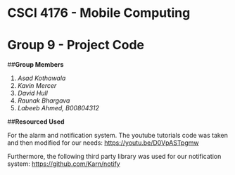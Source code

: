# CSCI 4176 - Mobile Computing 
# Group 9 - Project Code 

##**Group Members**
1. *Asad Kothawala*
2. *Kavin Mercer*
3. *David Hull*
4. *Raunak Bhargava*
5. *Labeeb Ahmed, B00804312*

##**Resourced Used**

For the alarm and notification system. The youtube tutorials code was taken and then modified for our needs:
https://youtu.be/D0VpASTpgmw

Furthermore, the following third party library was used for our notification system:
https://github.com/Karn/notify
